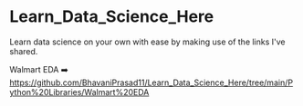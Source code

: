 # Learn_Data_Science_Here
Learn data science on your own with ease by making use of the links I've shared.

Walmart EDA ➡️
https://github.com/BhavaniPrasad11/Learn_Data_Science_Here/tree/main/Python%20Libraries/Walmart%20EDA

